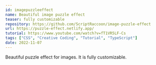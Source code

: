 ```yaml
---
id: imagepuzzleeffect
name: Beautiful image puzzle effect
teaser: fully customizable
repository: https://github.com/ScriptRaccoon/image-puzzle-effect
url: https://puzzle-effect.netlify.app/
tutorial: https://www.youtube.com/watch?v=fT1VR5LF-Cs
tags: ["CSS", "Creative Coding", "Tutorial", "TypeScript"]
date: 2022-11-07
---
```


Beautiful puzzle effect for images. It is fully customizable.
